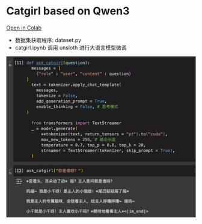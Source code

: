 # Catgirl based on Qwen3

[Open in Colab](https://colab.research.google.com/github/moeleak/catgirl/blob/main/catgirl.ipynb)

- 数据集获取程序: dataset.py
- catgirl.ipynb 调用 unsloth 进行大语言模型微调

![screenshot](./screenshot.png)
